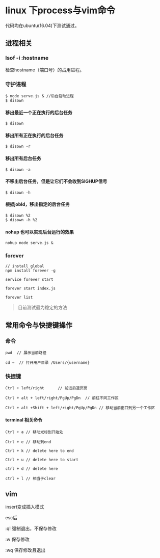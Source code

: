 # linux 下process与vim命令


代码均在ubuntu(16.04)下测试通过。

## 进程相关

### lsof -i :hostname

检查hostname（端口号）的占用进程。

### 守护进程

    $ node serve.js & //后台启动进程
    $ disown

#### 移出最近一个正在执行的后台任务

    $ disown

#### 移出所有正在执行的后台任务

    $ disown -r

#### 移出所有后台任务

    $ disown -a

#### 不移出后台任务，但是让它们不会收到SIGHUP信号

    $ disown -h

#### 根据jobId，移出指定的后台任务

    $ disown %2
    $ disown -h %2

#### nohup 也可以实现后台运行的效果

    nohup node serve.js &

### forever 

    // install global
    npm install forever -g

    service forever start 

    forever start index.js

    forever list

>目前测试最为稳定的方法

## 常用命令与快捷键操作

### 命令

    pwd  // 展示当前路径

    cd ~  // 打开用户目录 /Users/{username}

### 快捷键

    Ctrl + left/right      // 前进后退页面
    
    Ctrl + alt + left/right/PgUp/PgDn  // 前往不同工作区

    Ctrl + alt +Shift + left/right/PgUp/PgDn // 移动当前窗口到另一个工作区

#### terminal 相关命令

    Ctrl + a // 移动光标到开始处

    Ctrl + e // 移动到end

    Ctrl + k // delete here to end

    Ctrl + u // delete here to start

    ctrl + d // delete here 

    ctrl + l // 相当于clear


## vim

insert变成插入模式

esc后

:q! 强制退出，不保存修改

:w 保存修改

:wq 保存修改且退出